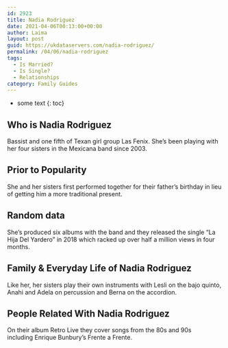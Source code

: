 ```yaml
---
id: 2923
title: Nadia Rodriguez
date: 2021-04-06T00:13:00+00:00
author: Laima
layout: post
guid: https://ukdataservers.com/nadia-rodriguez/
permalink: /04/06/nadia-rodriguez
tags:
  - Is Married?
  - Is Single?
  - Relationships
category: Family Guides
---
```


* some text
{: toc}


## Who is Nadia Rodriguez
                  
                  
                  
Bassist and one fifth of Texan girl group Las Fenix. She&#8217;s been playing with her four sisters in the Mexicana band since 2003.
                  
              
            
              
            
                
                
                
## Prior to Popularity
                  
                  
                  
She and her sisters first performed together for their father&#8217;s birthday in lieu of getting him a more traditional present.
                  
              
            
              
            
                
                
                
## Random data
                  
                  
                  
She&#8217;s produced six albums with the band and they released the single &#8220;La Hija Del Yardero&#8221; in 2018 which racked up over half a million views in four months.
                  
              
            
              
            
                
                
                
## Family & Everyday Life of Nadia Rodriguez
                  
                  
                  
Like her, her sisters play their own instruments with Lesli on the bajo quinto, Anahi and Adela on percussion and Berna on the accordion. 
                  
              
            
              
            
                
                
                
## People Related With Nadia Rodriguez
                  
                  
                  
On their album Retro Live they cover songs from the 80s and 90s including Enrique Bunbury&#8217;s Frente a Frente.
                  
              
            
              
            
                
              
            
              
              
            
            
              
            
          
          
          